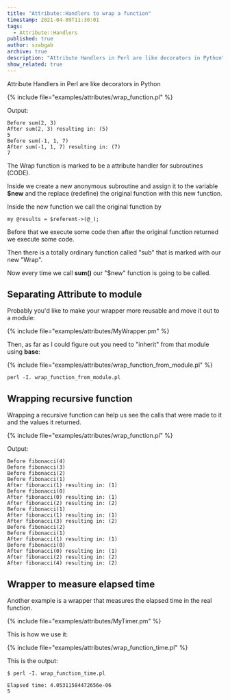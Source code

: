 ```yaml
---
title: "Attribute::Handlers to wrap a function"
timestamp: 2021-04-09T11:30:01
tags:
  - Attribute::Handlers
published: true
author: szabgab
archive: true
description: "Attribute Handlers in Perl are like decorators in Python"
show_related: true
---
```



Attribute Handlers in Perl are like decorators in Python


{% include file="examples/attributes/wrap_function.pl" %}

Output:

```
Before sum(2, 3)
After sum(2, 3) resulting in: (5)
5
Before sum(-1, 1, 7)
After sum(-1, 1, 7) resulting in: (7)
7
```

The Wrap function is marked to be a attribute handler for subroutines (CODE).

Inside we create a new anonymous subroutine and assign it to the variable **$new** and the replace (redefine)
the original function with this new function.

Inside the new function we call the original function by

```
my @results = $referent->(@_);
```

Before that we execute some code then after the original function returned we execute some code.

Then there is a totally ordinary function called "sub" that is marked with our new "Wrap".

Now every time we call **sum()** our "$new" function is going to be called.

## Separating Attribute to module

Probably you'd like to make your wrapper more reusable and move it out to a module:

{% include file="examples/attributes/MyWrapper.pm" %}

Then, as far as I could figure out you need to "inherit" from that module using **base**:

{% include file="examples/attributes/wrap_function_from_module.pl" %}

```
perl -I. wrap_function_from_module.pl
```

## Wrapping recursive function

Wrapping a recursive function can help us see the calls that were made to it and the values it returned.

{% include file="examples/attributes/wrap_function.pl" %}

Output:

```
Before fibonacci(4)
Before fibonacci(3)
Before fibonacci(2)
Before fibonacci(1)
After fibonacci(1) resulting in: (1)
Before fibonacci(0)
After fibonacci(0) resulting in: (1)
After fibonacci(2) resulting in: (2)
Before fibonacci(1)
After fibonacci(1) resulting in: (1)
After fibonacci(3) resulting in: (2)
Before fibonacci(2)
Before fibonacci(1)
After fibonacci(1) resulting in: (1)
Before fibonacci(0)
After fibonacci(0) resulting in: (1)
After fibonacci(2) resulting in: (2)
After fibonacci(4) resulting in: (2)
```

## Wrapper to measure elapsed time

Another example is a wrapper that measures the elapsed time in the real function.

{% include file="examples/attributes/MyTimer.pm" %}

This is how we use it:

{% include file="examples/attributes/wrap_function_time.pl" %}

This is the output:

```
$ perl -I. wrap_function_time.pl

Elapsed time: 4.05311584472656e-06
5
```




